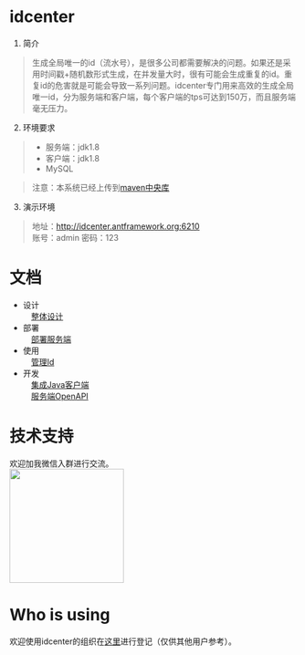 # idcenter
1. 简介
> 生成全局唯一的id（流水号），是很多公司都需要解决的问题。如果还是采用时间戳+随机数形式生成，在并发量大时，很有可能会生成重复的id。重复id的危害就是可能会导致一系列问题。idcenter专门用来高效的生成全局唯一id，分为服务端和客户端，每个客户端的tps可达到150万，而且服务端毫无压力。

2. 环境要求
> * 服务端：jdk1.8
> * 客户端：jdk1.8
> * MySQL

> 注意：本系统已经上传到[maven中央库](http://search.maven.org/#search%7Cga%7C1%7Corg.antframework.idcenter)

3. 演示环境
> 地址：http://idcenter.antframework.org:6210 <br/>
> 账号：admin 密码：123

# 文档
* 设计<br/>
&ensp;&ensp;[整体设计](https://github.com/zhongxunking/idcenter/wiki/%E6%95%B4%E4%BD%93%E8%AE%BE%E8%AE%A1)
* 部署<br/>
&ensp;&ensp;[部署服务端](https://github.com/zhongxunking/idcenter/wiki/%E9%83%A8%E7%BD%B2%E6%9C%8D%E5%8A%A1%E7%AB%AF)
* 使用<br/>
&ensp;&ensp;[管理Id](https://github.com/zhongxunking/idcenter/wiki/%E7%AE%A1%E7%90%86Id)
* 开发<br/>
&ensp;&ensp;[集成Java客户端](https://github.com/zhongxunking/idcenter/wiki/%E9%9B%86%E6%88%90Java%E5%AE%A2%E6%88%B7%E7%AB%AF)<br/>
&ensp;&ensp;[服务端OpenAPI](https://github.com/zhongxunking/idcenter/wiki/%E6%9C%8D%E5%8A%A1%E7%AB%AFOpenAPI)

# 技术支持
欢迎加我微信入群进行交流。<br/>
<img src="https://note.youdao.com/yws/api/personal/file/WEBbca9e0a9a6e1ea2d9ab9def1cc90f839?method=download&shareKey=00e90849ae0d3b5cb8ed7dd12bc6842e" width=200 />

# Who is using
欢迎使用idcenter的组织在[这里](https://github.com/zhongxunking/idcenter/issues/1)进行登记（仅供其他用户参考）。